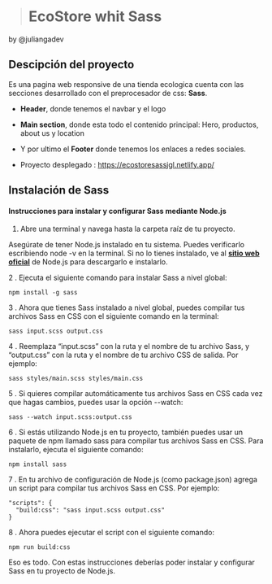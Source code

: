> # EcoStore whit Sass
by @juliangadev

## Descipción del proyecto
Es una pagina web responsive de una tienda ecologica cuenta con las secciones desarrollado con el preprocesador de css: **Sass**.

- **Header**, donde tenemos el navbar y el logo
- **Main section**, donde esta todo el contenido principal: Hero, productos, about us y location
- Y por ultimo el **Footer** donde tenemos los enlaces a redes sociales.

- Proyecto desplegado : https://ecostoresassjgl.netlify.app/

## Instalación de Sass
#### Instrucciones para instalar y configurar Sass mediante Node.js

1. Abre una terminal y navega hasta la carpeta raíz de tu proyecto.

Asegúrate de tener Node.js instalado en tu sistema. Puedes verificarlo escribiendo node -v en la terminal. Si no lo tienes instalado, ve al **[sitio web oficial](https://nodejs.org/en)** de Node.js para descargarlo e instalarlo.

2 . Ejecuta el siguiente comando para instalar Sass a nivel global:

```
npm install -g sass

```

3 . Ahora que tienes Sass instalado a nivel global, puedes compilar tus archivos Sass en CSS con el siguiente comando en la terminal:

```
sass input.scss output.css

```

4 . Reemplaza “input.scss” con la ruta y el nombre de tu archivo Sass, y “output.css” con la ruta y el nombre de tu archivo CSS de salida. Por ejemplo:

```
sass styles/main.scss styles/main.css

```

5 . Si quieres compilar automáticamente tus archivos Sass en CSS cada vez que hagas cambios, puedes usar la opción --watch:

```
sass --watch input.scss:output.css

```

6 . Si estás utilizando Node.js en tu proyecto, también puedes usar un paquete de npm llamado sass para compilar tus archivos Sass en CSS. Para instalarlo, ejecuta el siguiente comando:

```
npm install sass

```

7 . En tu archivo de configuración de Node.js (como package.json) agrega un script para compilar tus archivos Sass en CSS. Por ejemplo:

```
"scripts": {
  "build:css": "sass input.scss output.css"
}

```

8 . Ahora puedes ejecutar el script con el siguiente comando:

```
npm run build:css

```

Eso es todo. Con estas instrucciones deberías poder instalar y configurar Sass en tu proyecto de Node.js.
